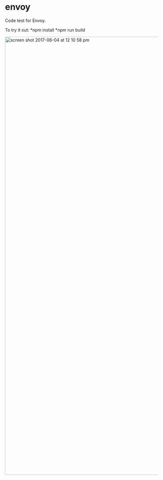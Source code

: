 # envoy

Code test for Envoy.

To try it out:
*npm install
*npm run build

<img width="1440" alt="screen shot 2017-06-04 at 12 10 58 pm" src="https://cloud.githubusercontent.com/assets/26068989/26764631/0fd1ddf4-491f-11e7-9f47-9eca781ab428.png">
